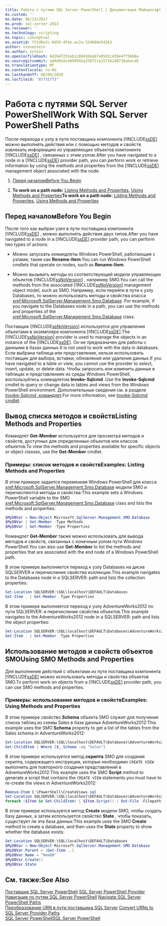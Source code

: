 ```yaml
---
title: Работа с путями SQL Server PowerShell | Документация Майкрософт
ms.custom: ''
ms.date: 06/13/2017
ms.prod: sql-server-2014
ms.reviewer: ''
ms.technology: scripting
ms.topic: conceptual
ms.assetid: f31d8e2c-8d59-4fee-ac2a-324668e54262
author: stevestein
ms.author: sstein
ms.openlocfilehash: 6d2647251eb1c8843d4ab7a95d2c439e47f5bb6a
ms.sourcegitcommit: ad4d92dce894592a259721a1571b1d8736abacdb
ms.translationtype: MT
ms.contentlocale: ru-RU
ms.lasthandoff: 08/04/2020
ms.locfileid: "87731773"
---
```

# <a name="work-with-sql-server-powershell-paths"></a><span data-ttu-id="0f893-102">Работа с  путями SQL Server PowerShell</span><span class="sxs-lookup"><span data-stu-id="0f893-102">Work With SQL Server PowerShell Paths</span></span>
  <span data-ttu-id="0f893-103">После перехода к узлу в пути поставщика компонента [!INCLUDE[ssDE](../includes/ssde-md.md)] можно выполнять действия или с помощью методов и свойств извлекать информацию из управляющих объектов компонента [!INCLUDE[ssDE](../includes/ssde-md.md)] , связанных с этим узлом.</span><span class="sxs-lookup"><span data-stu-id="0f893-103">After you have navigated to a node in a [!INCLUDE[ssDE](../includes/ssde-md.md)] provider path, you can perform work or retrieve information by using the methods and properties from the [!INCLUDE[ssDE](../includes/ssde-md.md)] management object associated with the node.</span></span>  
  
1.  [<span data-ttu-id="0f893-104">Перед началом</span><span class="sxs-lookup"><span data-stu-id="0f893-104">Before You Begin</span></span>](#BeforeYouBegin)  
  
2.  <span data-ttu-id="0f893-105">**To work on a path node:**  [Listing Methods and Properties](#ListPropMeth), [Using Methods and Properties](#UsePropMeth)</span><span class="sxs-lookup"><span data-stu-id="0f893-105">**To work on a path node:**  [Listing Methods and Properties](#ListPropMeth), [Using Methods and Properties](#UsePropMeth)</span></span>  
  
##  <a name="before-you-begin"></a><a name="BeforeYouBegin"></a> <span data-ttu-id="0f893-106">Перед началом</span><span class="sxs-lookup"><span data-stu-id="0f893-106">Before You Begin</span></span>  
 <span data-ttu-id="0f893-107">После того как выбран узел в пути поставщика компонента [!INCLUDE[ssDE](../includes/ssde-md.md)] , можно выполнять действия двух типов.</span><span class="sxs-lookup"><span data-stu-id="0f893-107">After you have navigated to a node in a [!INCLUDE[ssDE](../includes/ssde-md.md)] provider path, you can perform two types of actions:</span></span>  
  
-   <span data-ttu-id="0f893-108">Можно запускать командлеты Windows PowerShell, работающие с узлами, такие как **Rename-Item**.</span><span class="sxs-lookup"><span data-stu-id="0f893-108">You can run Windows PowerShell cmdlets that operate on nodes, such as **Rename-Item**.</span></span>  
  
-   <span data-ttu-id="0f893-109">Можно вызывать методы из соответствующей модели управляющих объектов [!INCLUDE[ssNoVersion](../includes/ssnoversion-md.md)] , например SMO.</span><span class="sxs-lookup"><span data-stu-id="0f893-109">You can call the methods from the associated [!INCLUDE[ssNoVersion](../includes/ssnoversion-md.md)] management object model, such as SMO.</span></span> <span data-ttu-id="0f893-110">Например, если перейти в пути к узлу Databases, то можно использовать методы и свойства класса <xref:Microsoft.SqlServer.Management.Smo.Database> .</span><span class="sxs-lookup"><span data-stu-id="0f893-110">For example, if you navigate to the Databases node in a path, you can use the methods and properties of the <xref:Microsoft.SqlServer.Management.Smo.Database> class.</span></span>  
  
 <span data-ttu-id="0f893-111">Поставщик [!INCLUDE[ssNoVersion](../includes/ssnoversion-md.md)] используется для управления объектами в экземпляре компонента [!INCLUDE[ssDE](../includes/ssde-md.md)].</span><span class="sxs-lookup"><span data-stu-id="0f893-111">The [!INCLUDE[ssNoVersion](../includes/ssnoversion-md.md)] provider is used to manage the objects in an instance of the [!INCLUDE[ssDE](../includes/ssde-md.md)].</span></span> <span data-ttu-id="0f893-112">Он не предназначен для работы с данными в базах данных.</span><span class="sxs-lookup"><span data-stu-id="0f893-112">It is not used to work with the data in databases.</span></span> <span data-ttu-id="0f893-113">Если выбрана таблица или представление, нельзя использовать поставщик для выбора, вставки, обновления или удаления данных.</span><span class="sxs-lookup"><span data-stu-id="0f893-113">If you have navigated to a table or view, you cannot use the provider to select, insert, update, or delete data.</span></span> <span data-ttu-id="0f893-114">Чтобы запросить или изменить данные в таблицах и представлениях из среды Windows PowerShell, воспользуйтесь командлетом **Invoke-Sqlcmd** .</span><span class="sxs-lookup"><span data-stu-id="0f893-114">Use the **Invoke-Sqlcmd** cmdlet to query or change data in tables and views from the Windows PowerShell environment.</span></span> <span data-ttu-id="0f893-115">Дополнительные сведения см. в разделе [Invoke-Sqlcmd, командлет](../database-engine/invoke-sqlcmd-cmdlet.md).</span><span class="sxs-lookup"><span data-stu-id="0f893-115">For more information, see [Invoke-Sqlcmd cmdlet](../database-engine/invoke-sqlcmd-cmdlet.md).</span></span>  
  
##  <a name="listing-methods-and-properties"></a><a name="ListPropMeth"></a><span data-ttu-id="0f893-116">Вывод списка методов и свойств</span><span class="sxs-lookup"><span data-stu-id="0f893-116">Listing Methods and Properties</span></span>
  
 <span data-ttu-id="0f893-117">Командлет **Get-Member** используется для просмотра методов и свойств, доступных для определенных объектов или классов объектов.</span><span class="sxs-lookup"><span data-stu-id="0f893-117">To view the methods and properties available for specific objects or object classes, use the **Get-Member** cmdlet.</span></span>  
  
### <a name="examples-listing-methods-and-properties"></a><span data-ttu-id="0f893-118">Примеры: список методов и свойств</span><span class="sxs-lookup"><span data-stu-id="0f893-118">Examples: Listing Methods and Properties</span></span>  
 <span data-ttu-id="0f893-119">В этом примере задается переменная Windows PowerShell для класса <xref:Microsoft.SqlServer.Management.Smo.Database> модели SMO и перечисляются методы и свойства:</span><span class="sxs-lookup"><span data-stu-id="0f893-119">This example sets a Windows PowerShell variable to the SMO <xref:Microsoft.SqlServer.Management.Smo.Database> class and lists the methods and properties:</span></span>  
  
```powershell
$MyDBVar = New-Object Microsoft.SqlServer.Management.SMO.Database  
$MyDBVar | Get-Member -Type Methods  
$MyDBVar | Get-Member -Type Properties  
```  
  
 <span data-ttu-id="0f893-120">Командлет **Get-Member** также можно использовать для вывода методов и свойств, связанных с конечным узлом пути Windows PowerShell.</span><span class="sxs-lookup"><span data-stu-id="0f893-120">You can also use **Get-Member** to list the methods and properties that are associated with the end node of a Windows PowerShell path.</span></span>  
  
 <span data-ttu-id="0f893-121">В этом примере выполняется переход к узлу Databases на диске SQLSERVER и перечисление свойства коллекции.</span><span class="sxs-lookup"><span data-stu-id="0f893-121">This example navigates to the Databases node in a SQLSERVER: path and lists the collection properties:</span></span>  
  
```powershell
Set-Location SQLSERVER:\SQL\localhost\DEFAULT\Databases  
Get-Item . | Get-Member -Type Properties  
```  
  
 <span data-ttu-id="0f893-122">В этом примере выполняется переход к узлу AdventureWorks2012 по пути SQLSERVER: и перечисление свойства объектов.</span><span class="sxs-lookup"><span data-stu-id="0f893-122">This example navigates to the AdventureWorks2012 node in a SQLSERVER: path and lists the object properties:</span></span>  
  
```powershell
Set-Location SQLSERVER:\SQL\localhost\DEFAULT\Databases\AdventureWorks2012  
Get-Item . | Get-Member -Type Properties  
```  
  
##  <a name="using-smo-methods-and-properties"></a><a name="UsePropMeth"></a><span data-ttu-id="0f893-123">Использование методов и свойств объектов SMO</span><span class="sxs-lookup"><span data-stu-id="0f893-123">Using SMO Methods and Properties</span></span>  
  
 <span data-ttu-id="0f893-124">Для выполнения действий с объектами из пути поставщика компонента [!INCLUDE[ssDE](../includes/ssde-md.md)] можно использовать методы и свойства объектов SMO.</span><span class="sxs-lookup"><span data-stu-id="0f893-124">To perform work on objects from a [!INCLUDE[ssDE](../includes/ssde-md.md)] provider path, you can use SMO methods and properties.</span></span>  
  
### <a name="examples-using-methods-and-properties"></a><span data-ttu-id="0f893-125">Примеры: использование методов и свойств</span><span class="sxs-lookup"><span data-stu-id="0f893-125">Examples: Using Methods and Properties</span></span>  
 <span data-ttu-id="0f893-126">В этом примере свойство **Schema** объекта SMO служит для получения списка таблиц из схемы Sales в базе данных AdventureWorks2012:</span><span class="sxs-lookup"><span data-stu-id="0f893-126">This example uses the SMO **Schema** property to get a list of the tables from the Sales schema in AdventureWorks2012:</span></span>  
  
```powershell
Set-Location SQLSERVER:\SQL\localhost\DEFAULT\Databases\AdventureWorks2012\Tables  
Get-ChildItem | Where {$_.Schema -eq "Sales"}  
```  
  
 <span data-ttu-id="0f893-127">В этом примере используется метод **скрипта** SMO для создания скрипта, содержащего инструкции, которые необходимо `CREATE VIEW` выполнить для повторного создания представлений в AdventureWorks2012:</span><span class="sxs-lookup"><span data-stu-id="0f893-127">This example uses the SMO **Script** method to generate a script that contains the `CREATE VIEW` statements you must have to re-create the views in AdventureWorks2012:</span></span>  
  
```powershell
Remove-Item C:\PowerShell\CreateViews.sql  
Set-Location SQLSERVER:\SQL\localhost\DEFAULT\Databases\AdventureWorks2012\Views  
foreach ($Item in Get-ChildItem) { $Item.Script() | Out-File -Filepath C:\PowerShell\CreateViews.sql -append }  
```  
  
 <span data-ttu-id="0f893-128">В этом примере используется метод **Create** модели SMO, чтобы создать базу данных, а затем используется свойство **State** , чтобы показать, существует ли эта база данных:</span><span class="sxs-lookup"><span data-stu-id="0f893-128">This example uses the SMO **Create** method to create a database, and then uses the **State** property to show whether the database exists:</span></span>  
  
```powershell
Set-Location SQLSERVER:\SQL\localhost\DEFAULT\Databases  
$MyDBVar = New-Object Microsoft.SqlServer.Management.SMO.Database  
$MyDBVar.Parent = (Get-Item ..)  
$MyDBVar.Name = "NewDB"  
$MyDBVar.Create()  
$MyDBVar.State  
```  
  
## <a name="see-also"></a><span data-ttu-id="0f893-129">См. также:</span><span class="sxs-lookup"><span data-stu-id="0f893-129">See Also</span></span>  
 <span data-ttu-id="0f893-130">[Поставщик SQL Server PowerShell](sql-server-powershell-provider.md) </span><span class="sxs-lookup"><span data-stu-id="0f893-130">[SQL Server PowerShell Provider](sql-server-powershell-provider.md) </span></span>  
 <span data-ttu-id="0f893-131">[Навигация по путям SQL Server PowerShell](navigate-sql-server-powershell-paths.md) </span><span class="sxs-lookup"><span data-stu-id="0f893-131">[Navigate SQL Server PowerShell Paths](navigate-sql-server-powershell-paths.md) </span></span>  
 <span data-ttu-id="0f893-132">[Преобразование URN в пути поставщика SQL Server](../database-engine/convert-urns-to-sql-server-provider-paths.md) </span><span class="sxs-lookup"><span data-stu-id="0f893-132">[Convert URNs to SQL Server Provider Paths](../database-engine/convert-urns-to-sql-server-provider-paths.md) </span></span>  
 [<span data-ttu-id="0f893-133">SQL Server PowerShell</span><span class="sxs-lookup"><span data-stu-id="0f893-133">SQL Server PowerShell</span></span>](sql-server-powershell.md)  
  
  
